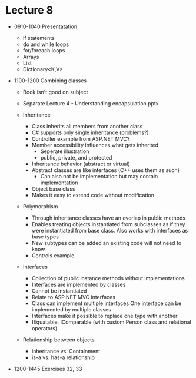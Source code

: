 # Lecture 8

- 0910-1040 Presentatation
  - if statements
  - do and while loops
  - for/foreach loops
  - Arrays
  - List<T>
  - Dictionary<K,V>

- 1100-1200 Combining classes

  - Book isn't good on subject
  
  - Separate Lecture 4 - Understanding encapsulation.pptx

  - Inheritance
    - Class inherits all members from another class
    - C# supports only single inheritance (problems?)
    - Controller example from ASP.NET MVC?
    - Member accessibility influences what gets inherited 
      - Seperate illustration
      - public, private, and protected
    - Inheritance behavior (abstract or virtual)
    - Abstract classes are like interfaces (C++ uses them as such)
      - Can also not be implementation but may contain implementation
    - Object base class
    - Makes it easy to extend code without modification

  - Polymorphism
    - Through inheritance classes have an overlap in public methods
    - Enables treating objects instantiated from subclasses as
      if they were instantiated from base class. Also works with
      interfaces as base types
    - New subtypes can be added an existing code will not need to know
    - Controls example

  - Interfaces
    - Collection of public instance methods without implementations
    - Interfaces are implemented by classes
    - Cannot be instantiated
    - Relate to ASP.NET MVC interfaces
    - Class can implement multiple interfaces
      One interface can be implemented by multiple classes
    - Interfaces make it possible to replace one type with another
    - IEquatable, IComparable (with custom Person class and relational operators)

  - Relationship between objects
    - inheritance vs. Containment
    - is-a vs. has-a relationship

- 1200-1445 Exercises 32, 33